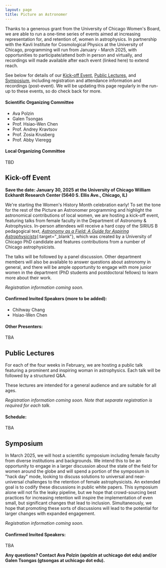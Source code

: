 ```yaml
---
layout: page
title: Picture an Astronomer
---
```


Thanks to a generous grant from the University of Chicago Women's Board, we are able to run a one-time series of events aimed at increasing representation for, and retention of, women in astrophysics. In partnership with the Kavli Institute for Cosmological Physics at the University of Chicago, programming will run from January - March 2025, with opportunities to participate/attend both in person and virtually, and recordings will made available after each event (linked here) to extend reach.

See below for details of our [Kick-off Event](#kick-off-event), [Public Lectures](#public-lectures), and [Symposium](#symposium), including registration and attendance information and recordings (post-event). We will be updating this page regularly in the run-up to these events, so do check back for more.

#### Scientific Organizing Committee
- Ava Polzin
- Galen Tsongas
- Prof. Hsiao-Wen Chen
- Prof. Andrey Kravtsov
- Prof. Zosia Krusberg
- Prof. Abby Vieregg

#### Local Organizing Committee
TBD


## Kick-off Event

**Save the date: January 30, 2025 at the University of Chicago William Eckhardt Research Center (5640 S. Ellis Ave., Chicago, IL)**

We're starting the Women's History Month celebration early! To set the tone for the rest of the Picture an Astronomer programming and highlight the astronomical contributions of local women, we are hosting a kick-off event, featuring talks from female faculty in the Department of Astronomy & Astrophysics.  In-person attendees will receive a hard copy of the SIRIUS B pedagogical text, [*Astronomy as a Field: A Guide for Aspiring Astrophysicists*](https://arxiv.org/abs/2312.04041){:target="_blank"}, which was created by a University of Chicago PhD candidate and features contributions from a number of Chicago astrophysicists.

The talks will be followed by a panel discussion. Other department members will also be available to answer questions about astronomy in general, and there will be ample opportunity to engage with more junior women in the department (PhD students and postdoctoral fellows) to learn more about their work. 

*Registration information coming soon.*

#### Confirmed Invited Speakers (more to be added):
- Chihway Chang
- Hsiao-Wen Chen

#### Other Presenters:
TBA


## Public Lectures

For each of the four weeks in February, we are hosting a public talk featuring a prominent and inspiring woman in astrophysics. Each talk will be followed by a structured Q&A.

These lectures are intended for a general audience and are suitable for all ages.

*Registration information coming soon. Note that separate registration is required for each talk.*

#### Schedule:
TBA


## Symposium

In March 2025, we will host a scientific symposium including female faculty from diverse institutions and backgrounds. We intend this to be an opportunity to engage in a larger discussion about the state of the field for women around the globe and will spend a portion of the symposium in "hack day" mode, looking to discuss solutions to universal and near-universal challenges to the retention of female astrophysicists. An extended goal is to codify these discussions in public white papers. This symposium alone will not fix the leaky pipeline, but we hope that crowd-sourcing best practices for increasing retention will inspire the implementation of even small, but significant changes that lead to inclusion. Simultaneously, we hope that promoting these sorts of discussions will lead to the potential for larger changes with expanded engagement.

*Registration information coming soon.*

#### Confirmed Invited Speakers:
TBA


**Any questions? Contact Ava Polzin (apolzin at uchicago dot edu) and/or Galen Tsongas (gtsongas at uchicago dot edu).**